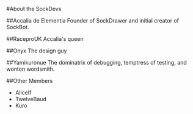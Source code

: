 #About the SockDevs

##Accalia de Elementia
Founder of SockDrawer and initial creator of SockBot. 

##RaceproUK
Accalia's queen

##Onyx
The design guy

##Yamikuronue
The dominatrix of debugging, temptress of testing, and wonton wordsmith.

##Other Members
* AliceIf
* TwelveBaud
* Kuro